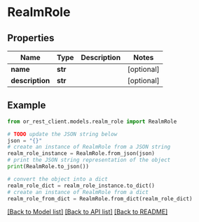 # RealmRole


## Properties

Name | Type | Description | Notes
------------ | ------------- | ------------- | -------------
**name** | **str** |  | [optional] 
**description** | **str** |  | [optional] 

## Example

```python
from or_rest_client.models.realm_role import RealmRole

# TODO update the JSON string below
json = "{}"
# create an instance of RealmRole from a JSON string
realm_role_instance = RealmRole.from_json(json)
# print the JSON string representation of the object
print(RealmRole.to_json())

# convert the object into a dict
realm_role_dict = realm_role_instance.to_dict()
# create an instance of RealmRole from a dict
realm_role_from_dict = RealmRole.from_dict(realm_role_dict)
```
[[Back to Model list]](../README.md#documentation-for-models) [[Back to API list]](../README.md#documentation-for-api-endpoints) [[Back to README]](../README.md)


